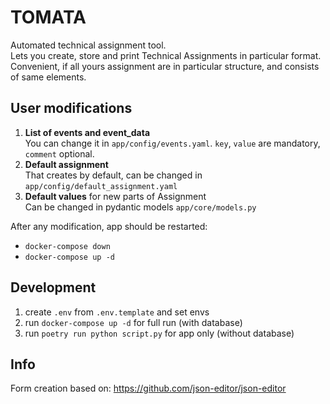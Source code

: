 # TOMATA

Automated technical assignment tool.<br>
Lets you create, store and print Technical Assignments in particular format.<br>
Convenient, if all yours assignment are in particular structure, and consists of same elements.

## User modifications

1. **List of events and event_data** <br>
   You can change it in `app/config/events.yaml`. `key`, `value` are mandatory, `comment` optional.
2. **Default assignment** <br>
   That creates by default, can be changed in `app/config/default_assignment.yaml`
3. **Default values** for new parts of Assignment <br>
   Can be changed in pydantic models `app/core/models.py`

After any modification, app should be restarted:
- `docker-compose down`
- `docker-compose up -d`

## Development

1. create `.env` from `.env.template` and set envs
2. run `docker-compose up -d` for full run (with database)
3. run `poetry run python script.py` for app only (without database)

## Info

Form creation based on: https://github.com/json-editor/json-editor

